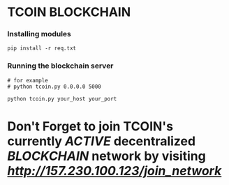 # TCOIN BLOCKCHAIN

### Installing modules 
```
pip install -r req.txt
```

### Running the blockchain server
```
# for example
# python tcoin.py 0.0.0.0 5000

python tcoin.py your_host your_port
```

# Don't Forget to join TCOIN's currently *ACTIVE* decentralized *BLOCKCHAIN* network by visiting *http://157.230.100.123/join_network*
